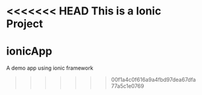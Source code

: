 <<<<<<< HEAD
This is a Ionic Project
=======
# ionicApp
A demo app using ionic framework
>>>>>>> 00f1a4c0f616a9a4fbd97dea67dfa77a5c1e0769
